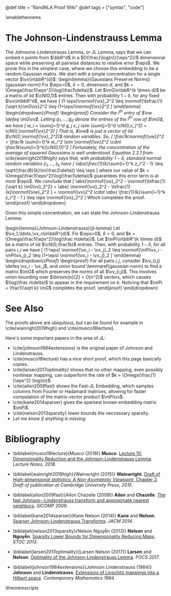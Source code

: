 @def title = "RandNLA Proof Wiki"
@def tags = ["syntax", "code"]

\enabletheorems

# The Johnson-Lindenstrauss Lemma

The Johnsons-Lindenstrauss Lemma, or JL Lemma, says that we can embed $n$ points from $\bbR^d$ in a $O(\frac{\log(n)}{\eps^2})$ dimensional space while preserving all pairwise distances to relative error $\eps$.
We prove this in the simplest case, where we choose this embedding to be a random Gaussian matrix.
We start with a simple concentration for a single vector $\vx\in\bbR^{d}$:
\begin{lemma}{Gaussians Preserve Norms}{gaussian-norm}
Fix $\eps>0$, $\delta>0$, dimension $d$, and $k = \Omega(\frac1{\eps^2}\log(\frac1\delta))$.
Let $\mG\in\bbR^{k \times d}$ be a matrix of iid $\cN(0,1)$ entries.
Then with probability $1-\delta$, for any fixed $\vx\in\bbR^d$, we have
\[
	(1-\eps)\normof{\vx}_2^2 \leq \normof{\tsfrac{1}{\sqrt k}\mG\vx}_2^2 \leq (1+\eps)\normof{\vx}_2^2
\]
\end{lemma}
\begin{dropdown}{_Proof_}
\begin{proof}
Consider the $i^{th}$ entry of $\vw \defeq \mG\vx$.
Letting $g_1,\ldots,g_d$ denote the entries of the $i^{th}$ row of $\mG$, we have
\[
	w_i
	= \sum_{j=1}^d g_j x_j
	\sim \sum_{j=1}^d \cN(0,x_j^2)
	= \cN(0,\normof{\vx}_2^2)
\]
That is, $\vw$ is just a vector of iid $\cN(0,\normof{\vx}_2^2)$ random variables.
So,
\[
	\frac1k\normof{\vw}_2^2
	= \frac1k \sum_{i=1}^k w_i^2
	\sim \normof{\vx}_2^2 \cdot \frac1k\sum_{i=1}^k(\cN(0,1))^2
\]
Fortunately, the concentration of the average of squared Gaussians is well understood.
Equation 2.2.1 from \cite{wainright2019high} says that, with probability $1-\delta$, standard normal random variables $z_1,\ldots,z_k$ have
\[
	\abs{\frac{1}{k}\sum_{i=1}^k z_i^2 - 1} \leq \sqrt{\frac{8}{k}\ln(\frac2\delta)} \leq \eps
\]
where our value of $k = \Omega(\frac1{\eps^2}\log(\frac1\delta))$ guarantees this error term is at most $\eps$.
We conclude that
\[
	\abs{\normof{\vx}_2^2 - \normof{\tsfrac{1}{\sqrt k} \mG\vx}_2^2}
	= \abs{ \normof{\vx}_2^2 - \tsfrac{1}{k}\normof{\vw}_2^2 }
	= \normof{\vx}_2^2 \cdot \abs{ \frac{1}{k}\sum_{i=1}^k z_i^2 - 1 }
	\leq \eps \normof{\vx}_2^2
\]
Which completes the proof.
\end{proof}
\end{dropdown}

Given this simple concentration, we can state the Johnson-Lindenstrauss Lemma:

\begin{lemma}{Johnson-Lindenstrauss}{jl-lemma}
Let $\vx_1,\ldots,\vx_n\in\bbR^{d}$.
Fix $\eps>0$, $\delta>0$, and $k = \Omega(\frac1{\eps^2}\log(\frac n\delta))$.
Let $\mPi\in\bbR^{k \times d}$ be a matrix of iid $\cN(0,\frac1k)$ entries.
Then, with probability $1-\delta$, for all pairs $i,j$ we have
\[
	(1-\eps) \normof{\vx_i - \vx_j}_2
	\leq \normof{\mPi\vx_i - \mPi\vx_j}_2
	\leq (1+\eps) \normof{\vx_i - \vx_j}_2
\]
\end{lemma}
\begin{dropdown}{_Proof_}
\begin{proof}
For all pairs $i,j$, consider $\vv_{i,j} \defeq \vx_i - \vx_j$, and union bound \lemmaref{gaussian-norm} to find a matrix $\mG$ which preserves the norms of all $\vv_{i,j}$.
This involves union bounding over $\binom{n}{2} = O(n^2)$ vectors, which causes $\log(\frac n\delta)$ to appear in the requirement on $k$.
Noticing that $\mPi = \frac1{\sqrt k} \mG$ completes the proof.
\end{proof}
\end{dropdown}

# See Also

The proofs above are ubiquitous, but can be found for example in \cite{wainright2019high} and \cite{musco18lecture}.

Here's some important papers in the area of JL:
- \cite{johnson1984extensions} is the original paper of Johnson and Lindenstrauss.
- \cite{musco18lecture} has a nice short proof, which this page basically copies.
- \cite{larsen2017optimality} shows that no other mapping, even possibly nonlinear mapping, can outperform the rate of $k = \Omega(\frac{1}{\eps^2} \log(n))$.
- \cite{ailon2009fast} shows the Fast-JL Embedding, which samples columns from Fourier or Hadamard matrices, allowing for faster computation of the matrix-vector product $\mPi\vx$.
- \cite{kane2014sparser} gives the sparsest known embedding matrix $\mPi$.
- \cite{nelson2013sparsity} lower bounds the neccessary sparsity.
- _Let me know if anything is missing_

# Bibliography

* \biblabel{musco18lecture}{Musco (2018)} **Musco**. [Lecture 10: Dimensionality Reduction and the Johnson-Lindenstrauss Lemma](https://www.cs.princeton.edu/courses/archive/fall18/cos521/Lectures/lec10.pdf). _Lecture Notes, 2018_.

* \biblabel{wainright2019high}{Wainwright (2015)} **Wainwright**. [Draft of _High-dimensional statistics: A Non-Asymptotic Viewpoint_, Chapter 2](https://www.stat.berkeley.edu/~mjwain/stat210b/Chap2_TailBounds_Jan22_2015.pdf). _Draft of publication at Cambridge University Press, 2015_.

* \biblabel{ailon2009fast}{Ailon Chazelle (2009)} **Ailon** and **Chazelle**. [The fast Johnson--Lindenstrauss transform and approximate nearest neighbors](https://www.cs.princeton.edu/~chazelle/pubs/FJLT-sicomp09.pdf). _SICOMP 2009_.

* \biblabel{kane2014sparser}{Kane Nelson (2014)} **Kane** and **Nelson**. [Sparser Johnson-Lindenstrauss Transforms](https://arxiv.org/pdf/1012.1577.pdf). _JACM 2014_.

* \biblabel{nelson2013sparsity}{Nelson Nguyễn (2013)} **Nelson** and **Nguyễn**. [Sparsity Lower Bounds for Dimensionality Reducing Maps](https://arxiv.org/pdf/1211.0995.pdf). _STOC 2013_.

* \biblabel{larsen2017optimality}{Larsen Nelson (2017)} **Larsen** and **Nelson**. [Optimality of the Johnson-Lindenstrauss Lemma](https://arxiv.org/pdf/1609.02094.pdf). _FOCS 2017_.

* \biblabel{johnson1984extensions}{Johnson Lindenstrauss (1984)} **Johnson** and **Lindenstrauss**. [Extensions of Lipschitz mappings into a Hilbert space](http://stanford.edu/class/cs114/readings/JL-Johnson.pdf). _Contemporary Mathematics 1984_.

\theoremscripts
